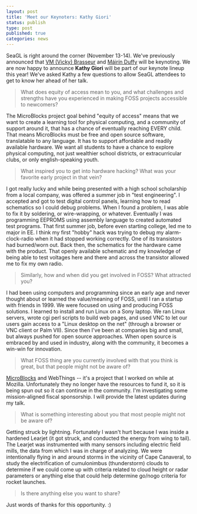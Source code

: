 ```yaml
---
layout: post
title: 'Meet our Keynoters: Kathy Giori'
status: publish
type: post
published: true
categories: news
---
```


SeaGL is right around the corner (November 13-14). We've previously announced that [VM (Vicky) Brasseur](https://seagl.org/news/2020/09/08/vmbrasseur-keynote-interview.html) and [Máirín Duffy](https://seagl.org/news/2020/09/29/duffy-keynote-interview.html) will be keynoting. We are now happy to announce **Kathy Giori** will be part of our keynote lineup this year! We've asked Kathy a few questions to allow SeaGL attendees to get to know her ahead of her talk.

> What does equity of access mean to you, and what challenges and strengths have you experienced in making FOSS projects accessible to newcomers?

The MicroBlocks project goal behind "equity of access" means that we want to create a learning tool for physical computing, and a community of support around it, that has a chance of eventually reaching EVERY child. That means MicroBlocks must be free and open source software, translatable to any language. It has to support affordable and readily available hardware. We want all students to have a chance to explore physical computing, not just wealthier school districts, or extracurricular clubs, or only english-speaking youth.

> What inspired you to get into hardware hacking? What was your favorite early project in that vein?

I got really lucky and while being presented with a high school scholarship from a local company, was offered a summer job in "test engineering". I accepted and got to test digital control panels, learning how to read schematics so I could debug problems. When I found a problem, I was able to fix it by soldering, or wire-wrapping, or whatever. Eventually I was programming EEPROMS using assembly language to created automated test programs. That first summer job, before even starting college, led me to major in EE. I think my first "hobby" hack was trying to debug my alarm-clock-radio when it had stopped working correctly. One of its transistors had burned/worn out. Back then, the schematics for the hardware came with the product. That openly available schematic and my knowledge of being able to test voltages here and there and across the transistor allowed me to fix my own radio.

> Similarly, how and when did you get involved in FOSS? What attracted you?

I had been using computers and programming since an early age and never thought about or learned the value/meaning of FOSS, until I ran a startup with friends in 1999. We were focused on using and producing FOSS solutions. I learned to install and run Linux on a Sony laptop. We ran Linux servers, wrote cgi perl scripts to build web pages, and used VNC to let our users gain access to a "Linux desktop on the net" (through a browser or VNC client or Palm VII). Since then I've been at companies big and small, but always pushed for open source approaches. When open source is embraced by and used in industry, along with the community, it becomes a win-win for innovation.

> What FOSS thing are you currently involved with that you think is great, but that people might not be aware of?

[MicroBlocks](http://microblocks.fun)
and
WebThings -- it's a project that I worked on while at Mozilla. Unfortunately they no longer have the resources to fund it, so it is being spun out so it can continue in the community. I'm investigating some mission-aligned fiscal sponsorship. I will provide the latest updates during my talk.

> What is something interesting about you that most people might not be aware of?

Getting struck by lightning. Fortunately I wasn't hurt because I was inside a hardened Learjet (it got struck, and conducted the energy from wing to tail). The Learjet was instrumented with many sensors including electric field mills, the data from which I was in charge of analyzing. We were intentionally flying in and around storms in the vicinity of Cape Canaveral, to study the electrification of cumulonimbus (thunderstorm) clouds to determine if we could come up with criteria related to cloud height or radar parameters or anything else that could help determine go/nogo criteria for rocket launches.

> Is there anything else you want to share?

Just words of thanks for this opportunity. :)
